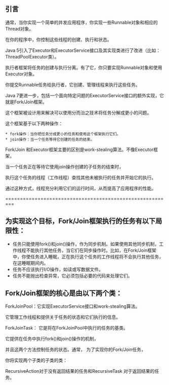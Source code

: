 ## 引言
通常，当你实现一个简单的并发应用程序，你实现一些Runnable对象和相应的 Thread对象。

在你的程序中，你控制这些线程的创建、执行和状态。

Java 5引入了Executor和ExecutorService接口及其实现类进行了改进（比如：ThreadPoolExecutor类）。

执行者框架将任务的创建与执行分离。有了它，你只要实现Runnable对象和使用Executor对象。

你提交Runnable任务给执行者，它创建、管理线程来执行这些任务。

Java 7更进一步，包括一个面向特定问题的ExecutorService接口的额外实现，它就是Fork/Join框架。

这个框架被设计用来解决可以使用分而治之技术将任务分解成更小的问题。

这个框架基于以下两种操作：

    * fork操作：当你把任务分成更小的任务和使用这个框架执行它们。
    * join操作：当一个任务等待它创建的任务的结束。
    
Fork/Join 和Executor框架主要的区别是work-stealing算法。不像Executor框架，

当一个任务正在等待它使用join操作创建的子任务的结束时，

执行这个任务的线程（工作线程）查找其他未被执行的任务并开始它的执行。

通过这种方式，线程充分利用它们的运行时间，从而提高了应用程序的性能。
   
=========================================================
## 为实现这个目标，Fork/Join框架执行的任务有以下局限性：
   
   * 任务只能使用fork()和join()操作，作为同步机制。如果使用其他同步机制，工作线程不能执行其他任务，当它们在同步操作时。比如，在Fork/Join框架中，你使任务进入睡眠，正在执行这个任务的工作线程将不会执行其他任务，在这睡眠期间内。
   * 任务不应该执行I/O操作，如读或写数据文件。
   * 任务不能抛出检查异常，它必须包括必要的代码来处理它们。
   
## Fork/Join框架的核心是由以下两个类：

ForkJoinPool：它实现ExecutorService接口和work-stealing算法。

它管理工作线程和提供关于任务的状态和它们执行的信息。

ForkJoinTask： 它是将在ForkJoinPool中执行的任务的基类。

它提供在任务中执行fork()和join()操作的机制，

并且这两个方法控制任务的状态。通常， 为了实现你的Fork/Join任务，

你将实现两个子类的子类的类：

RecursiveAction对于没有返回结果的任务和RecursiveTask 对于返回结果的任务。 